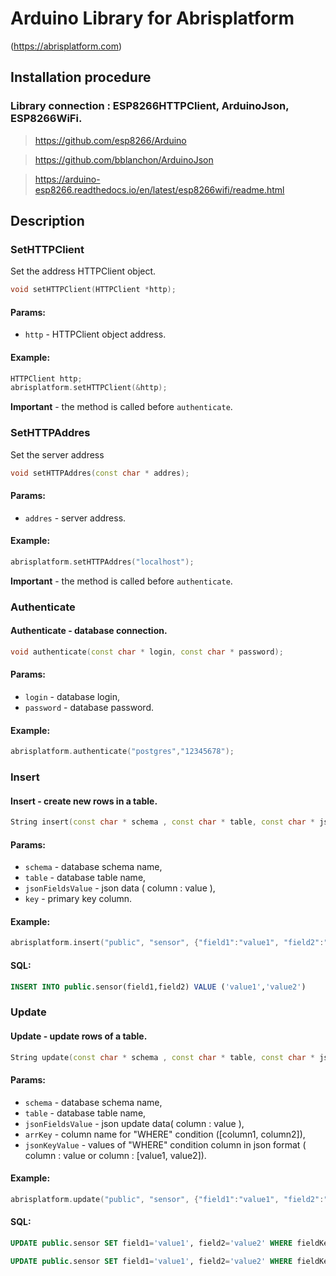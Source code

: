 # Arduino Library for Abrisplatform
(https://abrisplatform.com)


## Installation procedure

### Library connection : ESP8266HTTPClient, ArduinoJson, ESP8266WiFi.

> https://github.com/esp8266/Arduino

> https://github.com/bblanchon/ArduinoJson

> https://arduino-esp8266.readthedocs.io/en/latest/esp8266wifi/readme.html


## Description

### SetHTTPClient

Set the address HTTPClient object.
```c++
void setHTTPClient(HTTPClient *http);
```
#### Params:
- `http` - HTTPClient object address.
#### Example:
```c++
HTTPClient http;
abrisplatform.setHTTPClient(&http);
```

**Important** - the method is called before `authenticate`.


### SetHTTPAddres

Set the server address
```c++
void setHTTPAddres(const char * addres);
```
#### Params:
- `addres` - server address.
#### Example:
```c++
abrisplatform.setHTTPAddres("localhost");
```

**Important** - the method is called before `authenticate`.


### Authenticate

#### Authenticate - database connection.
```c++
void authenticate(const char * login, const char * password);
```
#### Params:
- `login` - database login, 
- `password` - database password.
#### Example:
```c++
abrisplatform.authenticate("postgres","12345678");
```


### Insert

#### Insert - create new rows in a table.
```c++
String insert(const char * schema , const char * table, const char * jsonFieldsValue, const char * key);
```
#### Params:
- `schema` -  database schema name,
- `table` -  database table name,
- `jsonFieldsValue` - json data ( column  : value ),
- `key` - primary key column.
#### Example:
```c++
abrisplatform.insert("public", "sensor", {"field1":"value1", "field2":"value2"}, "sensor_key");
```
#### SQL: 
```sql
INSERT INTO public.sensor(field1,field2) VALUE ('value1','value2')
```


### Update

#### Update - update rows of a table.
```c++
String update(const char * schema , const char * table, const char * jsonFieldsValue, const String arrKey[], const char * jsonKeyValue);
```
#### Params:
- `schema` -  database schema name,
- `table` -  database table name,
- `jsonFieldsValue` - json update data( column  : value ),
- `arrKey` -  column name for "WHERE" condition ([column1, column2]),
- `jsonKeyValue` -  values of "WHERE" condition column in json format ( column : value or column : [value1, value2]).
#### Example:
```c++
abrisplatform.update("public", "sensor", {"field1":"value1", "field2":"value2"}, ["fieldKey1","fieldKey2"],{"fieldKey1":["1","2"],"fieldKey2":["11","12]});
```
#### SQL:
```sql
UPDATE public.sensor SET field1='value1', field2='value2' WHERE fieldKey1 = '1' AND fieldKey2 = '11';
```

```sql
UPDATE public.sensor SET field1='value1', field2='value2' WHERE fieldKey1 = '2' AND fieldKey2 = '12';
```



